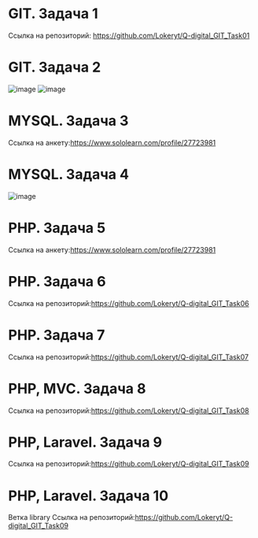 # GIT. Задача 1
  Ссылка на репозиторий: https://github.com/Lokeryt/Q-digital_GIT_Task01
# GIT. Задача 2
  ![image](https://user-images.githubusercontent.com/84319426/205139658-bfb340bd-3c08-460b-bec6-e3bb1607ab23.png)
  ![image](https://user-images.githubusercontent.com/84319426/205139698-03d630b9-6d48-456e-be93-144d0296ef4f.png)
# MYSQL. Задача 3
  Ссылка на анкету:https://www.sololearn.com/profile/27723981
# MYSQL. Задача 4
  ![image](https://user-images.githubusercontent.com/84319426/206223360-f3ecb4ca-0ee8-4b6c-88e2-c9a86f1245c3.png)
# PHP. Задача 5
  Ссылка на анкету:https://www.sololearn.com/profile/27723981
# PHP. Задача 6
  Ссылка на репозиторий:https://github.com/Lokeryt/Q-digital_GIT_Task06
# PHP. Задача 7
  Ссылка на репозиторий:https://github.com/Lokeryt/Q-digital_GIT_Task07
# PHP, MVC. Задача 8
  Ссылка на репозиторий:https://github.com/Lokeryt/Q-digital_GIT_Task08
# PHP, Laravel. Задача 9
 Ссылка на репозиторий:https://github.com/Lokeryt/Q-digital_GIT_Task09
# PHP, Laravel. Задача 10
 Ветка library
 Ссылка на репозиторий:https://github.com/Lokeryt/Q-digital_GIT_Task09
